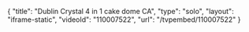{
    "title": "Dublin Crystal 4 in 1 cake dome CA",
    "type": "solo",
    "layout": "iframe-static",
    "videoId": "110007522",
    "url": "\/tvpembed\/110007522"
}